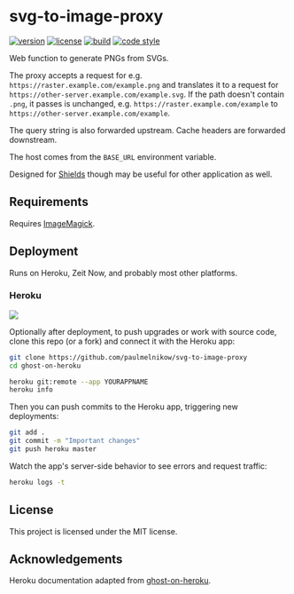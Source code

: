 # svg-to-image-proxy

[![version](https://img.shields.io/npm/v/svg-to-image-proxy.svg?style=flat-square)][npm]
[![license](https://img.shields.io/npm/l/svg-to-image-proxy.svg?style=flat-square)][npm]
[![build](https://img.shields.io/circleci/project/github/paulmelnikow/svg-to-image-proxy.svg?style=flat-square)][build]
[![code style](https://img.shields.io/badge/code_style-prettier-ff69b4.svg?style=flat-square)][prettier]

[npm]: https://npmjs.com/svg-to-image-proxy
[build]: https://circleci.com/gh/paulmelnikow/svg-to-image-proxy/tree/master
[prettier]: https://prettier.io/

Web function to generate PNGs from SVGs.

The proxy accepts a request for e.g. `https://raster.example.com/example.png`
and translates it to a request for
`https://other-server.example.com/example.svg`. If the path doesn't contain
`.png`, it passes is unchanged, e.g. `https://raster.example.com/example` to
`https://other-server.example.com/example`.

The query string is also forwarded upstream. Cache headers are forwarded downstream.

The host comes from the `BASE_URL` environment variable.

Designed for [Shields][] though may be useful for other application as well.

[shields]: https://github.com/badges/shields

## Requirements

Requires [ImageMagick](https://www.imagemagick.org/script/download.php).

## Deployment

Runs on Heroku, Zeit Now, and probably most other platforms.

### Heroku

[![](https://www.herokucdn.com/deploy/button.svg)](https://heroku.com/deploy)

Optionally after deployment, to push upgrades or work with source code, clone
this repo (or a fork) and connect it with the Heroku app:

```bash
git clone https://github.com/paulmelnikow/svg-to-image-proxy
cd ghost-on-heroku

heroku git:remote --app YOURAPPNAME
heroku info
```

Then you can push commits to the Heroku app, triggering new deployments:

```bash
git add .
git commit -m "Important changes"
git push heroku master
```

Watch the app's server-side behavior to see errors and request traffic:

```bash
heroku logs -t
```

## License

This project is licensed under the MIT license.

## Acknowledgements

Heroku documentation adapted from [ghost-on-heroku][].

[ghost-on-heroku]: https://github.com/cobyism/ghost-on-heroku

